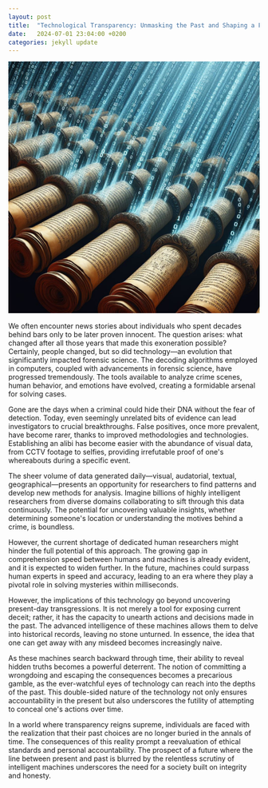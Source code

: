 ```yaml
---
layout: post
title:  "Technological Transparency: Unmasking the Past and Shaping a Future of Accountability"
date:   2024-07-01 23:04:00 +0200
categories: jekyll update
---
```

<img src="/blog_assets/txt2txt.jpeg">


We often encounter news stories about individuals who spent decades behind bars only to be later proven innocent. The question arises: what changed after all those years that made this exoneration possible? Certainly, people changed, but so did technology—an evolution that significantly impacted forensic science. The decoding algorithms employed in computers, coupled with advancements in forensic science, have progressed tremendously. The tools available to analyze crime scenes, human behavior, and emotions have evolved, creating a formidable arsenal for solving cases.

Gone are the days when a criminal could hide their DNA without the fear of detection. Today, even seemingly unrelated bits of evidence can lead investigators to crucial breakthroughs. False positives, once more prevalent, have become rarer, thanks to improved methodologies and technologies. Establishing an alibi has become easier with the abundance of visual data, from CCTV footage to selfies, providing irrefutable proof of one's whereabouts during a specific event.

The sheer volume of data generated daily—visual, audatorial, textual, geographical—presents an opportunity for researchers to find patterns and develop new methods for analysis. Imagine billions of highly intelligent researchers from diverse domains collaborating to sift through this data continuously. The potential for uncovering valuable insights, whether determining someone's location or understanding the motives behind a crime, is boundless.

However, the current shortage of dedicated human researchers might hinder the full potential of this approach. The growing gap in comprehension speed between humans and machines is already evident, and it is expected to widen further. In the future, machines could surpass human experts in speed and accuracy, leading to an era where they play a pivotal role in solving mysteries within milliseconds.

However, the implications of this technology go beyond uncovering present-day transgressions. It is not merely a tool for exposing current deceit; rather, it has the capacity to unearth actions and decisions made in the past. The advanced intelligence of these machines allows them to delve into historical records, leaving no stone unturned. In essence, the idea that one can get away with any misdeed becomes increasingly naive.

As these machines search backward through time, their ability to reveal hidden truths becomes a powerful deterrent. The notion of committing a wrongdoing and escaping the consequences becomes a precarious gamble, as the ever-watchful eyes of technology can reach into the depths of the past. This double-sided nature of the technology not only ensures accountability in the present but also underscores the futility of attempting to conceal one's actions over time.

In a world where transparency reigns supreme, individuals are faced with the realization that their past choices are no longer buried in the annals of time. The consequences of this reality prompt a reevaluation of ethical standards and personal accountability. The prospect of a future where the line between present and past is blurred by the relentless scrutiny of intelligent machines underscores the need for a society built on integrity and honesty.


